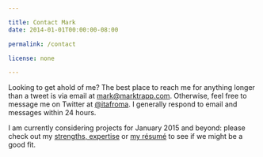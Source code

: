 ```yaml
---

title: Contact Mark
date: 2014-01-01T00:00:00-08:00

permalink: /contact

license: none

---
```

Looking to get ahold of me? The best place to reach me for anything longer than a tweet is via email at <mark@marktrapp.com>. Otherwise, feel free to message me on Twitter at [@itafroma][1]. I generally respond to email and messages within 24 hours.

I am currently considering projects for January 2015 and beyond: please check out my [strengths, expertise][2] or [my résumé][3] to see if we might be a good fit.

[1]: https://twitter.com/itafroma "My Twitter profile"
[2]: /about "My about page"
[3]: /about/resume "My résumé"
